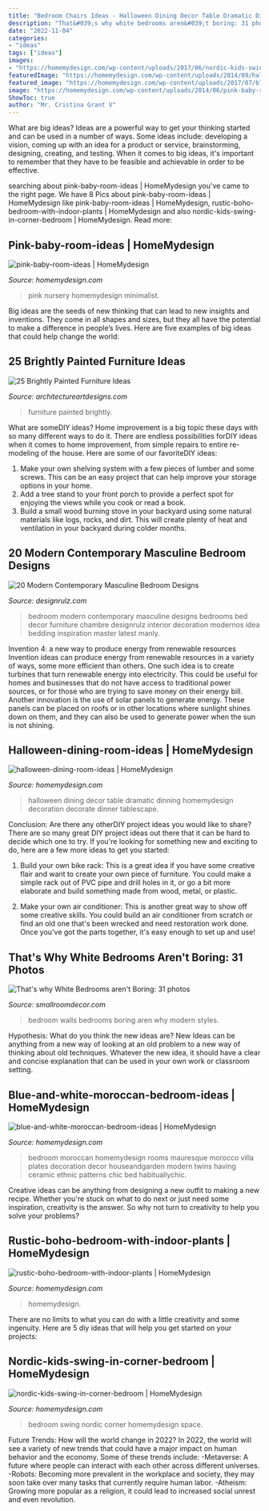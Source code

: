 ```yaml
---
title: "Bedroom Chairs Ideas - Halloween Dining Decor Table Dramatic Dinning Homemydesign Decoration Decorate Dinner Tablescape"
description: "That&#039;s why white bedrooms aren&#039;t boring: 31 photos"
date: "2022-11-04"
categories:
- "ideas"
tags: ["ideas"]
images:
- "https://homemydesign.com/wp-content/uploads/2017/06/nordic-kids-swing-in-corner-bedroom.jpg"
featuredImage: "https://homemydesign.com/wp-content/uploads/2014/09/halloween-dining-room-ideas.jpg"
featured_image: "https://homemydesign.com/wp-content/uploads/2017/07/blue-and-white-moroccan-bedroom-ideas.jpg"
image: "https://homemydesign.com/wp-content/uploads/2014/06/pink-baby-room-ideas.jpg"
ShowToc: true
author: "Mr. Cristina Grant V"
---
```



What are big ideas?
Ideas are a powerful way to get your thinking started and can be used in a number of ways. Some ideas include: developing a vision, coming up with an idea for a product or service, brainstorming, designing, creating, and testing. When it comes to big ideas, it's important to remember that they have to be feasible and achievable in order to be effective.

	

		
searching about pink-baby-room-ideas | HomeMydesign you've came to the right page. We have 8 Pics about pink-baby-room-ideas | HomeMydesign like pink-baby-room-ideas | HomeMydesign, rustic-boho-bedroom-with-indoor-plants | HomeMydesign and also nordic-kids-swing-in-corner-bedroom | HomeMydesign. Read more:
		
    
## Pink-baby-room-ideas | HomeMydesign

<img loading=lazy src="https://homemydesign.com/wp-content/uploads/2014/06/pink-baby-room-ideas.jpg" onerror="this.onerror=null;this.src='https://tse4.mm.bing.net/th?id=OIP.xTCc09vqjEhCQTacAYiqHQHaLH&amp;pid=15.1';" alt="pink-baby-room-ideas | HomeMydesign">

_Source: homemydesign.com_

>pink nursery homemydesign minimalist. 

	

Big ideas are the seeds of new thinking that can lead to new insights and inventions. They come in all shapes and sizes, but they all have the potential to make a difference in people’s lives. Here are five examples of big ideas that could help change the world: 

    
## 25 Brightly Painted Furniture Ideas

<img loading=lazy src="https://www.architectureartdesigns.com/wp-content/uploads/2013/06/253-630x942.jpg" onerror="this.onerror=null;this.src='https://tse3.mm.bing.net/th?id=OIP.sDEQrrEc9YdJ9UsCdI0XQwHaLE&amp;pid=15.1';" alt="25 Brightly Painted Furniture Ideas">

_Source: architectureartdesigns.com_

>furniture painted brightly. 

	

What are someDIY ideas?
Home improvement is a big topic these days with so many different ways to do it. There are endless possibilities forDIY ideas when it comes to home improvement, from simple repairs to entire re-modeling of the house. Here are some of our favoriteDIY ideas:
1. Make your own shelving system with a few pieces of lumber and some screws. This can be an easy project that can help improve your storage options in your home.
2. Add a tree stand to your front porch to provide a perfect spot for enjoying the views while you cook or read a book.
3. Build a small wood burning stove in your backyard using some natural materials like logs, rocks, and dirt. This will create plenty of heat and ventilation in your backyard during colder months. 

    
## 20 Modern Contemporary Masculine Bedroom Designs

<img loading=lazy src="http://cdn.designrulz.com/wp-content/uploads/2015/10/bedroom-designrulz-8.jpg" onerror="this.onerror=null;this.src='https://tse3.mm.bing.net/th?id=OIP.eefw7lDNPqcwN_7ac7bDtwHaLH&amp;pid=15.1';" alt="20 Modern Contemporary Masculine Bedroom Designs">

_Source: designrulz.com_

>bedroom modern contemporary masculine designs bedrooms bed decor furniture chambre designrulz interior decoration modernos idea bedding inspiration master latest manly. 

	

Invention 4: a new way to produce energy from renewable resources
Invention ideas can produce energy from renewable resources in a variety of ways, some more efficient than others. One such idea is to create turbines that turn renewable energy into electricity. This could be useful for homes and businesses that do not have access to traditional power sources, or for those who are trying to save money on their energy bill. Another innovation is the use of solar panels to generate energy. These panels can be placed on roofs or in other locations where sunlight shines down on them, and they can also be used to generate power when the sun is not shining.

    
## Halloween-dining-room-ideas | HomeMydesign

<img loading=lazy src="https://homemydesign.com/wp-content/uploads/2014/09/halloween-dining-room-ideas.jpg" onerror="this.onerror=null;this.src='https://tse3.mm.bing.net/th?id=OIP.l0Y1nJPYK8sw92XpGkFMBQHaLH&amp;pid=15.1';" alt="halloween-dining-room-ideas | HomeMydesign">

_Source: homemydesign.com_

>halloween dining decor table dramatic dinning homemydesign decoration decorate dinner tablescape. 

	

Conclusion: Are there any otherDIY project ideas you would like to share?
There are so many great DIY project ideas out there that it can be hard to decide which one to try. If you're looking for something new and exciting to do, here are a few more ideas to get you started: 
1. Build your own bike rack: This is a great idea if you have some creative flair and want to create your own piece of furniture. You could make a simple rack out of PVC pipe and drill holes in it, or go a bit more elaborate and build something made from wood, metal, or plastic. 

2. Make your own air conditioner: This is another great way to show off some creative skills. You could build an air conditioner from scratch or find an old one that's been wrecked and need restoration work done. Once you've got the parts together, it's easy enough to set up and use!

    
## That&#039;s Why White Bedrooms Aren&#039;t Boring: 31 Photos

<img loading=lazy src="https://smallroomdecor.com/wp-content/uploads/2019/01/white-walls-bedroom-ideas-684x1024.jpg" onerror="this.onerror=null;this.src='https://tse1.mm.bing.net/th?id=OIP.apyEiIa-li25Tfoi-W9qXQHaLF&amp;pid=15.1';" alt="That&#039;s why White Bedrooms aren&#039;t Boring: 31 photos">

_Source: smallroomdecor.com_

>bedroom walls bedrooms boring aren why modern styles. 

	

Hypothesis: What do you think the new ideas are?
New Ideas can be anything from a new way of looking at an old problem to a new way of thinking about old techniques. Whatever the new idea, it should have a clear and concise explanation that can be used in your own work or classroom setting.

    
## Blue-and-white-moroccan-bedroom-ideas | HomeMydesign

<img loading=lazy src="https://homemydesign.com/wp-content/uploads/2017/07/blue-and-white-moroccan-bedroom-ideas.jpg" onerror="this.onerror=null;this.src='https://tse2.mm.bing.net/th?id=OIP.-2aiNrZd4wGOQqq2qzBqVwHaLH&amp;pid=15.1';" alt="blue-and-white-moroccan-bedroom-ideas | HomeMydesign">

_Source: homemydesign.com_

>bedroom moroccan homemydesign rooms mauresque morocco villa plates decoration decor houseandgarden modern twins having ceramic ethnic patterns chic bed habituallychic. 

	

Creative ideas can be anything from designing a new outfit to making a new recipe. Whether you're stuck on what to do next or just need some inspiration, creativity is the answer. So why not turn to creativity to help you solve your problems?

    
## Rustic-boho-bedroom-with-indoor-plants | HomeMydesign

<img loading=lazy src="https://homemydesign.com/wp-content/uploads/2020/08/rustic-boho-bedroom-with-indoor-plants.jpg" onerror="this.onerror=null;this.src='https://tse2.mm.bing.net/th?id=OIP.CIYM9ALorcYmNF-IiBhYCgHaJ4&amp;pid=15.1';" alt="rustic-boho-bedroom-with-indoor-plants | HomeMydesign">

_Source: homemydesign.com_

>homemydesign. 

	

There are no limits to what you can do with a little creativity and some ingenuity. Here are 5 diy ideas that will help you get started on your projects: 

    
## Nordic-kids-swing-in-corner-bedroom | HomeMydesign

<img loading=lazy src="https://homemydesign.com/wp-content/uploads/2017/06/nordic-kids-swing-in-corner-bedroom.jpg" onerror="this.onerror=null;this.src='https://tse4.mm.bing.net/th?id=OIP.MX-5VFXAxB8T3qxAlZclXwHaLH&amp;pid=15.1';" alt="nordic-kids-swing-in-corner-bedroom | HomeMydesign">

_Source: homemydesign.com_

>bedroom swing nordic corner homemydesign space. 

	

Future Trends: How will the world change in 2022?
In 2022, the world will see a variety of new trends that could have a major impact on human behavior and the economy. Some of these trends include: 
-Metaverse: A future where people can interact with each other across different universes. 
-Robots: Becoming more prevalent in the workplace and society, they may soon take over many tasks that currently require human labor. 
-Atheism: Growing more popular as a religion, it could lead to increased social unrest and even revolution.

